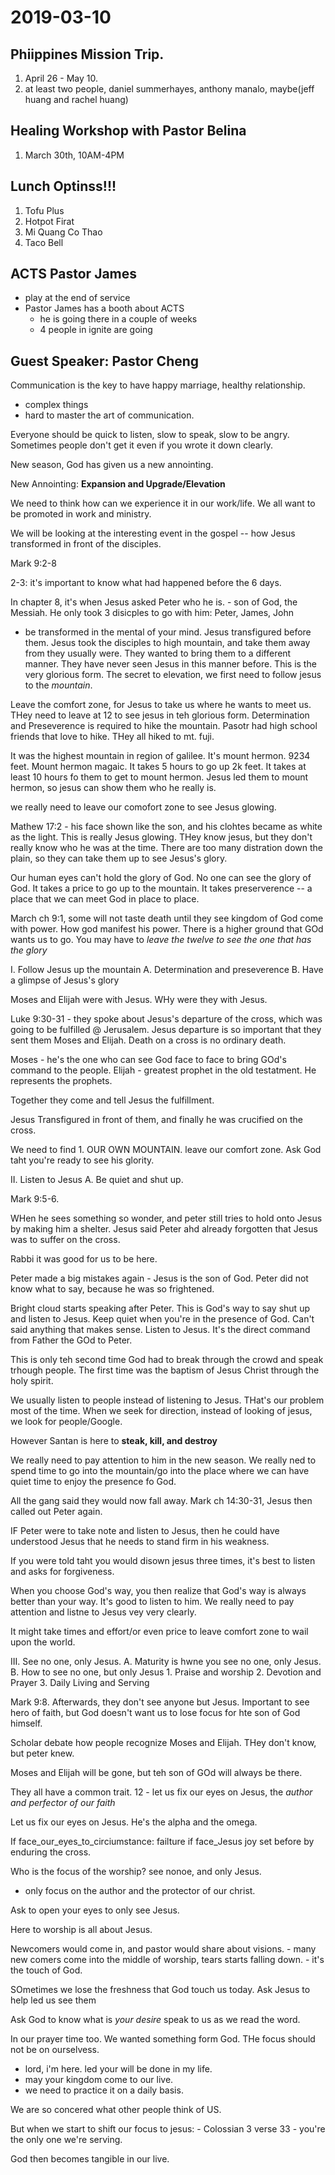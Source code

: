# 2019-03-10

## Phiippines Mission Trip.
1. April 26 - May 10.
1. at least two people, daniel summerhayes, anthony manalo, maybe(jeff huang and rachel huang)

## Healing Workshop with Pastor Belina
1. March 30th, 10AM-4PM

## Lunch Optinss!!!
1. Tofu Plus
1. Hotpot Firat
1. Mi Quang Co Thao
1. Taco Bell

## ACTS Pastor James 
- play at the end of service
- Pastor James has a booth about ACTS
    - he is going there in a couple of weeks
    - 4 people in ignite are going

## Guest Speaker: Pastor Cheng

Communication is the key to have happy marriage, healthy relationship.
- complex things
- hard to master the art of communication.

Everyone should be quick to listen, slow to speak, slow to be angry. Sometimes people don't get it even if you wrote it down clearly.

New season, God has given us a new annointing.

New Annointing: **Expansion and Upgrade/Elevation**

We need to think how can we experience it in our work/life. We all want to be promoted in work and ministry. 

We will be looking at the interesting event in the gospel -- how Jesus transformed in front of the disciples.

Mark 9:2-8

2-3: it's important to know what had happened before the 6 days.

In chapter 8, it's when Jesus asked Peter who he is.
    - son of God, the Messiah.
He only took 3 disicples to go with him: Peter, James, John
- be transformed in the mental of your mind.
Jesus transfigured before them. Jesus took the disciples to high mountain, and take them away from they usually were. They wanted to bring them to a different manner. They have never seen Jesus in this manner before. This is the very glorious form. The secret to elevation, we first need to follow jesus to the *mountain*.

Leave the comfort zone, for Jesus to take us where he wants to meet us. THey need to leave at 12 to see jesus in teh glorious form. Determination and Preseverence is required to hike the mountain. Pasotr had high school friends that love to hike. THey all hiked to mt. fuji.

It was the highest mountain in region of galilee. It's mount hermon. 9234 feet. Mount hermon magaic. It takes 5 hours to go up 2k feet. It takes at least 10 hours fo them to get to mount hermon. Jesus led them to mount hermon, so jesus can show them who he really is.

we really need to leave our comofort zone to see Jesus glowing.

Mathew 17:2 - his face shown like the son, and his clohtes became as white as the light. This is really Jesus glowing. THey know jesus, but they don't really know who he was at the time. There are too many distration down the plain, so they can take them up to see Jesus's glory. 

Our human eyes can't hold the glory of God. No one can see the glory of God. It takes a price to go up to the mountain. It takes preserverence -- a place that we can meet God in place to place.

March ch 9:1, some will not taste death until they see kingdom of God come with power. How god manifest his power. There is a higher ground that GOd wants us to go. You may have to *leave the twelve to see the one that has the glory* 

I. Follow Jesus up the mountain
    A. Determination and preseverence
    B. Have a glimpse of Jesus's glory

Moses and Elijah were with Jesus. WHy were they with Jesus.

Luke 9:30-31 - they spoke about Jesus's departure of the cross, which was going to be fulfilled @ Jerusalem.
Jesus departure is so important that they sent them Moses and Elijah. Death on a cross is no ordinary death.

Moses - he's the one who can see God face to face to bring GOd's command to the people.
Elijah - greatest prophet in the old testatment. He represents the prophets.

Together they come and tell Jesus the fulfillment.

Jesus Transfigured in front of them, and finally he was crucified on the cross.

We need to find 1. OUR OWN MOUNTAIN. leave our comfort zone. Ask God taht you're ready to see his glority. 

II. Listen to Jesus
    A. Be quiet and shut up.

Mark 9:5-6.

WHen he sees something so wonder, and peter still tries to hold onto Jesus by making him a shelter. Jesus said Peter ahd already forgotten that Jesus was to suffer on the cross.

Rabbi it was good for us to be here. 

Peter made a big mistakes again
    - Jesus is the son of God. Peter did not know what to say, because he was so frightened.

Bright cloud starts speaking after Peter. This is God's way to say shut up and listen to Jesus. Keep quiet when you're in the presence of God. Can't said anything that makes sense. Listen to Jesus. It's the direct command from Father the GOd to Peter.

This is only teh second time God had to break through the crowd and speak trhough people. The first time was the baptism of Jesus Christ through the holy spirit.

We usually listen to people instead of listening to Jesus. THat's our problem most of the time. When we seek for direction, instead of looking of jesus, we look for people/Google.

However Santan is here to **steak, kill, and destroy**

We really need to pay attention to him in the new season. We really ned to spend time to go into the mountain/go into the place where we can have quiet time to enjoy the presence fo God.

All the gang said they would now fall away. Mark ch 14:30-31, Jesus then called out Peter again.

IF Peter were to take note and listen to Jesus, then he could have understood Jesus that he needs to stand firm in his weakness.

If you were told taht you would disown jesus three times, it's best to listen and asks for forgiveness.

When you choose God's way, you then realize that God's way is always better than your way. It's good to listen to him. We really need to pay attention and listne to Jesus vey very clearly.

It might take times and effort/or even price to leave comfort zone to wail upon the world.

III. See no one, only Jesus.
    A. Maturity is hwne you see no one, only Jesus.
    B. How to see no one, but only Jesus
        1. Praise and worship
        2. Devotion and Prayer
        3. Daily Living and Serving

Mark 9:8. Afterwards, they don't see anyone but Jesus. Important to see hero of faith, but God doesn't want us to lose focus for hte son of God himself.

Scholar debate how people recognize Moses and Elijah. THey don't know, but peter knew.

Moses and Elijah will be gone, but teh son of GOd will always be there.

They all have a common trait. 12 - let us fix our eyes on Jesus, the *author and perfector of our faith*

Let us fix our eyes on Jesus. He's the alpha and the omega.

If face_our_eyes_to_circiumstance:
    failture
if face_Jesus
    joy set before by enduring the cross.

Who is the focus of the worship? see nonoe, and only Jesus.
- only focus on the author and the protector of our christ.

Ask to open your eyes to only see Jesus.

Here to worship is all about Jesus.

Newcomers would come in, and pastor would share about visions.
    - many new comers come into the middle of worship, tears starts falling down.
    - it's the touch of God.

SOmetimes we lose the freshness that God touch us today. Ask Jesus to help led us see them

Ask God to know what is *your desire* 
speak to us as we read the word.

In our prayer time too. We wanted something form God. THe focus should not be on ourselvess.
- lord, i'm here. led your will be done in my life.
- may your kingdom come to our live.
- we need to practice it on a daily basis.


We are so concered what other people think of US.

But when we start to shift our focus to jesus:
    - Colossian 3 verse 33 - you're the only one we're serving.

God then becomes tangible in our live.
